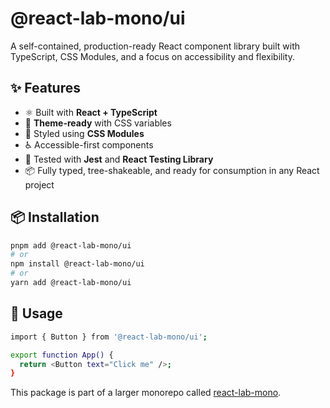 # @react-lab-mono/ui

A self-contained, production-ready React component library built with TypeScript, CSS Modules, and a focus on accessibility and flexibility.

## ✨ Features

- ⚛️ Built with **React + TypeScript**
- 🎨 **Theme-ready** with CSS variables
- 💅 Styled using **CSS Modules**
- ♿️ Accessible-first components
- 🧪 Tested with **Jest** and **React Testing Library**
- 📦 Fully typed, tree-shakeable, and ready for consumption in any React project

## 📦 Installation

```bash
pnpm add @react-lab-mono/ui
# or
npm install @react-lab-mono/ui
# or
yarn add @react-lab-mono/ui
```

## 🚀 Usage

```bash
import { Button } from '@react-lab-mono/ui';

export function App() {
  return <Button text="Click me" />;
}
```

This package is part of a larger monorepo called [react-lab-mono](https://github.com/giuseppe-messi/react-lab-mono).
